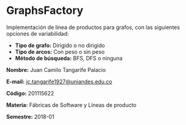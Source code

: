 # GraphsFactory

Implementación de línea de productos para grafos, con las siguientes opciones de variabilidad:

* **Tipo de grafo:** Dirigido o no dirigido
* **Tipo de arcos:** Con peso o sin peso
* **Método de búsqueda:** BFS, DFS o ninguna

**Nombre:** Juan Camilo Tangarife Palacio

**E-mail:** jc.tangarife1927@uniandes.edu.co

**Código:** 201115622

**Matería:** Fábricas de Software y Líneas de producto

**Semestre:** 2018-01
